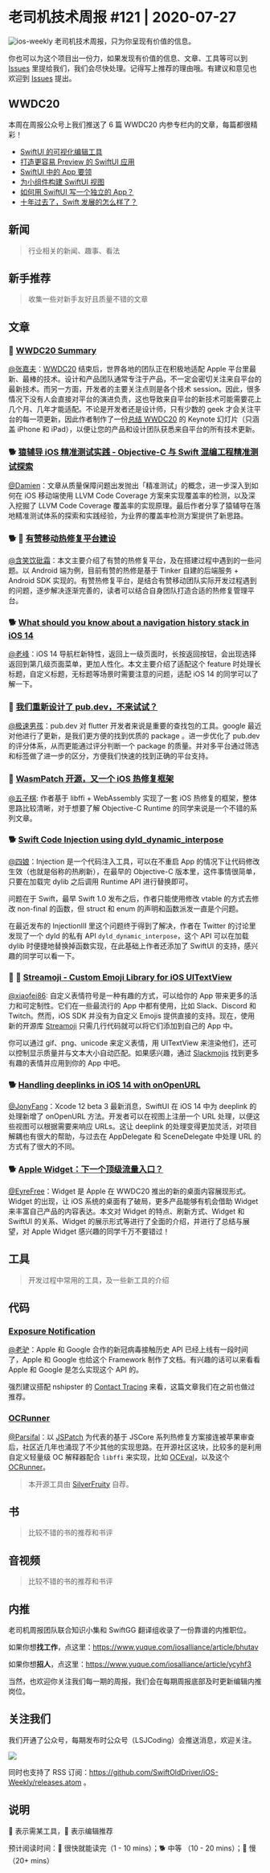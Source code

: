 # 老司机技术周报 #121 | 2020-07-27

![ios-weekly](https://github.com/SwiftOldDriver/iOS-Weekly/blob/master/assets/ios-weekly.png?raw=true)
老司机技术周报，只为你呈现有价值的信息。

你也可以为这个项目出一份力，如果发现有价值的信息、文章、工具等可以到 [Issues](https://github.com/SwiftOldDriver/iOS-Weekly/issues) 里提给我们，我们会尽快处理。记得写上推荐的理由哦。有建议和意见也欢迎到 [Issues](https://github.com/SwiftOldDriver/iOS-Weekly/issues) 提出。

## WWDC20

本周在周报公众号上我们推送了 6 篇 WWDC20 内参专栏内的文章，每篇都很精彩！

- [SwiftUI 的可视化编辑工具](https://mp.weixin.qq.com/s/cRCdRtdVVCbHLbZNzuLB_w)
- [打造更容易 Preview 的 SwiftUI 应用](https://mp.weixin.qq.com/s/lHMMvvVKbLxZ_tisQIVLsQ)
- [SwiftUI 中的 App 要领](https://mp.weixin.qq.com/s/Pog25zL_essR47p57FBElw)
- [为小组件构建 SwiftUI 视图](https://mp.weixin.qq.com/s/MC14yFDO2Y2tKje9gM1ibg)
- [如何用 SwiftUI 写一个独立的 App？](https://mp.weixin.qq.com/s/eFqci9voCoMjlZ5B2PfAHQ)
- [十年过去了，Swift 发展的怎么样了？](https://mp.weixin.qq.com/s/ABGp6l3WVBn4QjjDg0qIOA)

## 新闻

> 行业相关的新闻、趣事、看法

## 新手推荐

> 收集一些对新手友好且质量不错的文章

## 文章

### 🐎 [WWDC20 Summary](https://kean.blog/post/wwdc20-summary)

[@张嘉夫](https://github.com/josephchang10)：[WWDC20](https://developer.apple.com/wwdc20/) 结束后，世界各地的团队正在积极地适配 Apple 平台里最新、最棒的技术。设计和产品团队通常专注于产品，不一定会密切关注来自平台的最新技术。而另一方面，开发者的主要关注点则是各个技术 session。因此，很多情况下没有人会直接对平台的演进负责，这也导致来自平台的新技术可能需要花上几个月、几年才能适配。不论是开发者还是设计师，只有少数的 geek 才会关注平台的每一项更新，因此作者制作了一份[总结 WWDC20](https://kean.blog/assets/wwdc20-summary.key.zip) 的 Keynote 幻灯片（只涵盖 iPhone 和 iPad），以便让您的产品和设计团队获悉来自平台的所有技术更新。

### 🐕 [猿辅导 iOS 精准测试实践 - Objective-C 与 Swift 混编工程精准测试探索](https://mp.weixin.qq.com/s/14hmLWNXAh1FKZT5NI5QsQ)

[@Damien](https://github.com/ZengyiMa)：文章从质量保障问题出发抛出「精准测试」的概念，进一步深入到如何在 iOS 移动端使用 LLVM Code Coverage 方案来实现覆盖率的检测，以及深入挖掘了 LLVM Code Coverage 覆盖率的实现原理。最后作者分享了猿辅导在落地精准测试体系的探索和实践经验，为业界的覆盖率检测方案提供了新思路。

### 🐕 🌟 [有赞移动热修复平台建设](https://mp.weixin.qq.com/s/u4l4DXoijR4ZkGlqL3DRcA)

[@含笑饮砒霜](https://weibo.com/chinafishnews/)：本文主要介绍了有赞的热修复平台，及在搭建过程中遇到的一些问题。以 Android 端为例，目前有赞的热修是基于 Tinker 自建的后端服务 + Android SDK 实现的。有赞热修复平台，是结合有赞移动团队实际开发过程遇到的问题，逐步解决逐渐完善的，读者可以结合自身团队打造合适的热修复管理平台。

### 🐕  [What should you know about a navigation history stack in iOS 14](https://sarunw.com/posts/what-should-you-know-about-navigation-history-stack-in-ios14/)

[@老峰](https://github.com/gesantung)：iOS 14 导航栏新特性，返回上一级页面时，长按返回按钮，会出现选择返回到第几级页面菜单，更加人性化。本文主要介绍了适配这个 feature 时处理长标题，自定义标题，无标题等场景时需要注意的问题，适配 iOS 14 的同学可以了解一下。

### 🐎  [我们重新设计了 pub.dev，不来试试？](https://mp.weixin.qq.com/s/NodeZQs4Krkmcz_bOfjOAQ)

[@极速男孩](https://github.com/ztlyyznf001)：pub.dev 对 flutter 开发者来说是重要的查找包的工具。google 最近对他进行了更新，是我们更方便的找到优质的 package 。进一步优化了 pub.dev 的评分体系，从而更能通过评分判断一个 package 的质量。并对多平台通过筛选和标签做了进一步的区分，方便我们快速的找到正确的平台支持。

### 🐎 [WasmPatch 开源，又一个 iOS 热修复框架](https://mp.weixin.qq.com/s/4W2NNfvsgsaUQg0Q7SsSZg)

[@五子棋](https://satanwoo.github.io): 作者基于 libffi + WebAssembly 实现了一套 iOS 热修复的框架，整体思路比较清晰，对于想要了解 Objective-C Runtime 的同学来说是一个不错的系列文章。

### 🐕 [Swift Code Injection using dyld_dynamic_interpose](http://johnholdsworth.com/dyld_dynamic_interpose.html)

[@四娘](https://kemchenj.github.com)：Injection 是一个代码注入工具，可以在不重启 App 的情况下让代码修改生效（也就是俗称的热刷新），在最早的 Objective-C 版本里，这件事情很简单，只要在加载完 dylib 之后调用 Runtime API 进行替换即可。

问题在于 Swift，最早 Swift 1.0 发布之后，作者只能使用修改 vtable 的方式去修改 non-final 的函数，但 struct 和 enum 的声明和函数派发一直是个问题。

在最近发布的 InjectionIII 里这个问题终于得到了解决，作者在 Twitter 的讨论里发现了一个 dyld 的私有 API `dyld_dynamic_interpose`，这个 API 可以在加载 dylib 时便捷地替换掉函数实现，在此基础上作者还添加了 SwiftUI 的支持，感兴趣的同学可以看一下。

### 🚧 🐎 [Streamoji - Custom Emoji Library for iOS UITextView](https://dev.to/cardoso/introducing-streamoji-custom-emoji-library-for-ios-4g65)

[@xiaofei86](https://weibo.com/xuyafei86): 自定义表情符号是一种有趣的方式，可以给你的 App 带来更多的活力和可定制性。它们在一些最流行的 App 中都有使用，比如 Slack、Discord 和 Twitch。然而，iOS SDK 并没有为自定义 Emojis 提供直接的支持。现在，使用新的开源库 [Streamoji](https://github.com/GetStream/Streamoji) 只需几行代码就可以将它们添加到自己的 App 中。

你可以通过 gif、png、unicode 来定义表情，用 UITextView 来渲染他们，还可以控制显示质量并与文本大小自动匹配。如果感兴趣，通过 [Slackmojis](https://slackmojis.com) 找到更多有趣的表情并应用到你的 App 中吧。

### 🐕 [Handling deeplinks in iOS 14 with onOpenURL](https://www.donnywals.com/handling-deeplinks-in-ios-14-with-onopenurl/)

[@JonyFang](https://github.com/JonyFang)：Xcode 12 beta 3 最新消息，SwiftUI 在 iOS 14 中为 deeplink 的处理新增了 onOpenURL 方法。开发者可以在视图上注册一个 URL 处理，以便这些视图可以根据需要来响应 URLs。这让 deeplink 的处理变得更加灵活，对项目解耦也有很大的帮助，与过去在 AppDelegate 和 SceneDelegate 中处理 URL 的方式有了很大的不同。

### 🐕  [Apple Widget：下一个顶级流量入口？](https://mp.weixin.qq.com/s/ujZfU1CEQ1EfqoO8UR_kSg)

[@EyreFree](https://github.com/EyreFree)：Widget 是 Apple 在 WWDC20 推出的新的桌面内容展现形式。Widget 的出现，让 iOS 系统的桌面有了破局，更多产品能够有机会借助 Widget 来丰富自己产品的内容表达。本文对 Widget 的特点、刷新方式、Widget 和 SwiftUI 的关系、Widget 的展示形式等进行了全面的介绍，并进行了总结与展望，对 Apple Widget 感兴趣的同学千万不要错过！

## 工具

> 开发过程中常用的工具，及一些新工具的介绍

## 代码

### [Exposure Notification](https://developer.apple.com/exposure-notification/)

[@老驴](https://www.weibo.com/6090610445)：Apple 和 Google 合作的新冠病毒接触历史 API 已经上线有一段时间了，Apple 和 Google 也给这个 Framework 制作了文档。有兴趣的话可以来看看 Apple 和 Google 是怎么实现这个 API 的。

强烈建议搭配 nshipster 的 [Contact Tracing](https://nshipster.com/contact-tracing/) 来看，这篇文章我们在之前也做过推荐。

### [OCRunner](https://github.com/SilverFruity/OCRunner)

[@Parsifal](https://github.com/ParsifalC)：以 [JSPatch](https://github.com/bang590/JSPatch) 为代表的基于 JSCore 系列热修复方案接连被苹果审查后，社区近几年也涌现了不少其他的实现思路。在开源社区这块，比较多的是利用自定义轻量级 OC 解释器配合 `libffi` 来实现，比如 [OCEval](https://github.com/lilidan/OCEval)，以及这个 [OCRunner](https://github.com/SilverFruity/OCRunner)。

> 本开源工具由 [SilverFruity](https://github.com/SilverFruity) 自荐。

## 书

> 比较不错的书的推荐和书评

## 音视频

> 比较不错的书的推荐和书评

## 内推

老司机周报团队联合知识小集和 SwiftGG 翻译组收录了一份靠谱的内推职位。

如果你想**找工作**，点这里：https://www.yuque.com/iosalliance/article/bhutav

如果你想**招人**，点这里：https://www.yuque.com/iosalliance/article/ycyhf3

当然，也欢迎你关注我们每一期的周报，我们会在每期周报底部及时更新编辑内推岗位。

## 关注我们

我们开通了公众号，每期发布时公众号（LSJCoding）会推送消息，欢迎关注。

![](https://github.com/SwiftOldDriver/iOS-Weekly/blob/master/assets/qrcode_for_wechat.jpg?raw=true)

同时也支持了 RSS 订阅：https://github.com/SwiftOldDriver/iOS-Weekly/releases.atom 。

## 说明

🚧 表示需某工具，🌟 表示编辑推荐

预计阅读时间：🐎 很快就能读完（1 - 10 mins）；🐕 中等 （10 - 20 mins）；🐢 慢（20+ mins）
